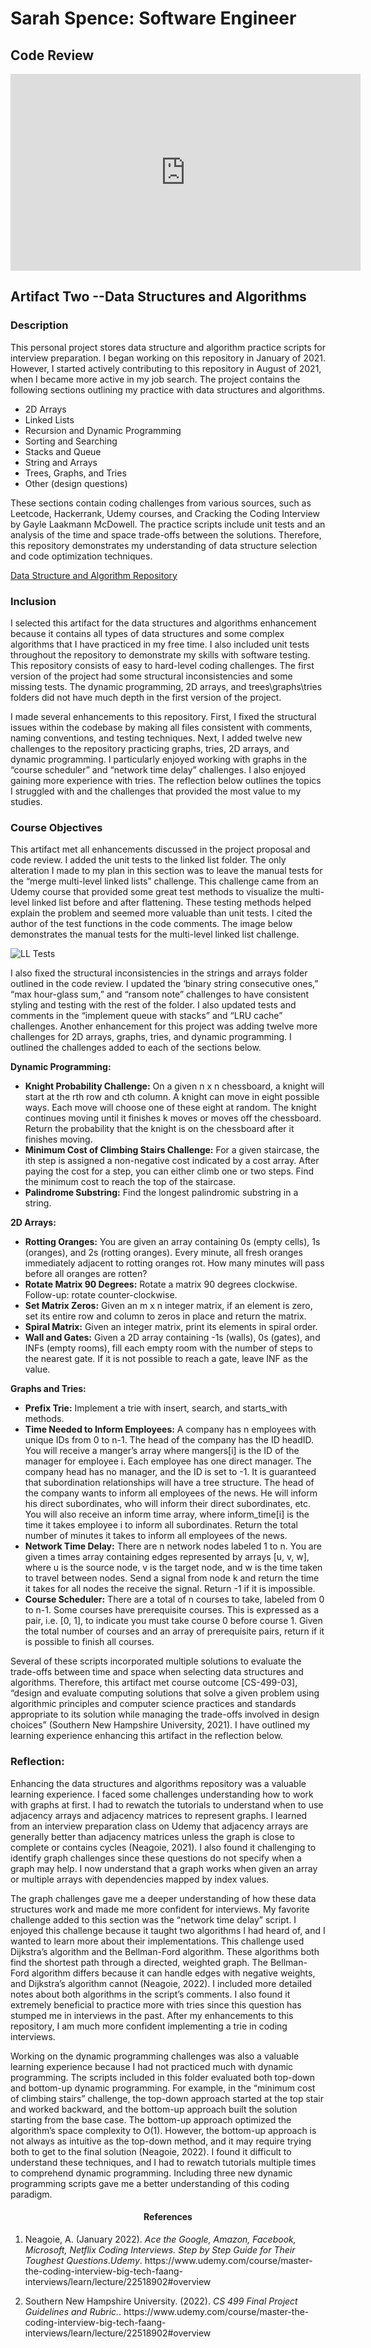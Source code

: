 # Sarah Spence: Software Engineer

## Code Review
<p align="center">
<iframe width="560" height="315" src="https://www.youtube.com/embed/ScKbzAVPAAM" title="YouTube video player" frameborder="0" allow="accelerometer; autoplay; clipboard-write; encrypted-media; gyroscope; picture-in-picture" allowfullscreen></iframe>
</p>

## Artifact Two --Data Structures and Algorithms
### Description

This personal project stores data structure and algorithm practice scripts for interview preparation. I began working on this repository in January of 2021. However, I started actively contributing to this repository in August of 2021, when I became more active in my job search. The project contains the following sections outlining my practice with data structures and algorithms. 


- 2D Arrays
- Linked Lists
- Recursion and Dynamic Programming
- Sorting and Searching
- Stacks and Queue
- String and Arrays
- Trees, Graphs, and Tries
- Other (design questions)


These sections contain coding challenges from various sources, such as Leetcode, Hackerrank, Udemy courses, and Cracking the Coding Interview by Gayle Laakmann McDowell. The practice scripts include unit tests and an analysis of the time and space trade-offs between the solutions. Therefore, this repository demonstrates my understanding of data structure selection and code optimization techniques. 

[Data Structure and Algorithm Repository](https://github.com/S-Spence/Data_Structures_and_Algorithms "Data Strcutures and Algorithms")

### Inclusion
I selected this artifact for the data structures and algorithms enhancement because it contains all types of data structures and some complex algorithms that I have practiced in my free time. I also included unit tests throughout the repository to demonstrate my skills with software testing. This repository consists of easy to hard-level coding challenges. The first version of the project had some structural inconsistencies and some missing tests. The dynamic programming, 2D arrays, and trees\graphs\tries folders did not have much depth in the first version of the project. 


I made several enhancements to this repository. First, I fixed the structural issues within the codebase by making all files consistent with comments, naming conventions, and testing techniques. Next, I added twelve new challenges to the repository practicing graphs, tries, 2D arrays, and dynamic programming. I particularly enjoyed working with graphs in the “course scheduler” and “network time delay” challenges. I also enjoyed gaining more experience with tries. The reflection below outlines the topics I struggled with and the challenges that provided the most value to my studies. 


### Course Objectives
This artifact met all enhancements discussed in the project proposal and code review. I added the unit tests to the linked list folder. The only alteration I made to my plan in this section was to leave the manual tests for the “merge multi-level linked lists” challenge. This challenge came from an Udemy course that provided some great test methods to visualize the multi-level linked list before and after flattening. These testing methods helped explain the problem and seemed more valuable than unit tests. I cited the author of the test functions in the code comments. The image below demonstrates the manual tests for the multi-level linked list challenge.


 <img src="./assets/Linked_List_Test_IMG.png" alt="LL Tests" align="center"> 


I also fixed the structural inconsistencies in the strings and arrays folder outlined in the code review. I updated the ‘binary string consecutive ones,” “max hour-glass sum,” and “ransom note” challenges to have consistent styling and testing with the rest of the folder. I also updated tests and comments in the “implement queue with stacks” and “LRU cache” challenges. Another enhancement for this project was adding twelve more challenges for 2D arrays, graphs, tries, and dynamic programming. I outlined the challenges added to each of the sections below.

**Dynamic Programming:** 
- **Knight Probability Challenge:** On a given n x n chessboard, a knight will start at the rth row and cth column. A knight can move in eight possible ways. Each move will choose one of these eight at random. The knight continues moving until it finishes k moves or moves off the chessboard. Return the probability that the knight is on the chessboard after it finishes moving.
- **Minimum Cost of Climbing Stairs Challenge:**  For a given staircase, the ith step is assigned a non-negative cost indicated by a cost array. After paying the cost for a step, you can either climb one or two steps. Find the minimum cost to reach the top of the staircase.
- **Palindrome Substring:** Find the longest palindromic substring in a string.


**2D Arrays:**
- **Rotting Oranges:** You are given an array containing 0s (empty cells), 1s (oranges), and 2s (rotting oranges). Every minute, all fresh oranges immediately adjacent to rotting oranges rot. How many minutes will pass before all oranges are rotten?
- **Rotate Matrix 90 Degrees:** Rotate a matrix 90 degrees clockwise. Follow-up: rotate counter-clockwise. 
- **Set Matrix Zeros:** Given an m x n integer matrix, if an element is zero, set its entire row and column to zeros in place and return the matrix.
- **Spiral Matrix:** Given an integer matrix, print its elements in spiral order.
- **Wall and Gates:** Given a 2D array containing -1s (walls), 0s (gates), and INFs (empty rooms), fill each empty room with the number of steps to the nearest gate. If it is not possible to reach a gate, leave INF as the value.


**Graphs and Tries:**
- **Prefix Trie:** Implement a trie with insert, search, and starts_with methods. 
- **Time Needed to Inform Employees:** A company has n employees with unique IDs from 0 to n-1. The head of the company has the ID headID. You will receive a manger’s array where mangers[i] is the ID of the manager for employee i. Each employee has one direct manager. The company head has no manager, and the ID is set to -1. It is guaranteed that subordination relationships will have a tree structure. The head of the company wants to inform all employees of the news. He will inform his direct subordinates, who will inform their direct subordinates, etc. You will also receive an inform time array, where inform_time[i] is the time it takes employee i to inform all subordinates. Return the total number of minutes it takes to inform all employees of the news.
- **Network Time Delay:** There are n network nodes labeled 1 to n. You are given a times array containing edges represented by arrays [u, v, w], where u is the source node, v is the target node, and w is the time taken to travel between nodes. Send a signal from node k and return the time it takes for all nodes the receive the signal. Return -1 if it is impossible.
- **Course Scheduler:** There are a total of n courses to take, labeled from 0 to n-1. Some courses have prerequisite courses. This is expressed as a pair, i.e. [0, 1], to indicate you must take course 0 before course 1. Given the total number of courses and an array of prerequisite pairs, return if it is possible to finish all courses.  


Several of these scripts incorporated multiple solutions to evaluate the trade-offs between time and space when selecting data structures and algorithms. Therefore, this artifact met course outcome [CS-499-03], “design and evaluate computing solutions that solve a given problem using algorithmic principles and computer science practices and standards appropriate to its solution while managing the trade-offs involved in design choices” (Southern New Hampshire University, 2021). I have outlined my learning experience enhancing this artifact in the reflection below.


### Reflection:

Enhancing the data structures and algorithms repository was a valuable learning experience. I faced some challenges understanding how to work with graphs at first. I had to rewatch the tutorials to understand when to use adjacency arrays and adjacency matrices to represent graphs. I learned from an interview preparation class on Udemy that adjacency arrays are generally better than adjacency matrices unless the graph is close to complete or contains cycles (Neagoie, 2021). I also found it challenging to identify graph challenges since these questions do not specify when a graph may help. I now understand that a graph works when given an array or multiple arrays with dependencies mapped by index values.


The graph challenges gave me a deeper understanding of how these data structures work and made me more confident for interviews. My favorite challenge added to this section was the “network time delay” script. I enjoyed this challenge because it taught two algorithms I had heard of, and I wanted to learn more about their implementations. This challenge used Dijkstra’s algorithm and the Bellman-Ford algorithm. These algorithms both find the shortest path through a directed, weighted graph. The Bellman-Ford algorithm differs because it can handle edges with negative weights, and Dijkstra’s algorithm cannot (Neagoie, 2022). I included more detailed notes about both algorithms in the script’s comments. I also found it extremely beneficial to practice more with tries since this question has stumped me in interviews in the past. After my enhancements to this repository, I am much more confident implementing a trie in coding interviews.


Working on the dynamic programming challenges was also a valuable learning experience because I had not practiced much with dynamic programming. The scripts included in this folder evaluated both top-down and bottom-up dynamic programming. For example, in the “minimum cost of climbing stairs” challenge, the top-down approach started at the top stair and worked backward, and the bottom-up approach built the solution starting from the base case. The bottom-up approach optimized the algorithm’s space complexity to O(1). However, the bottom-up approach is not always as intuitive as the top-down method, and it may require trying both to get to the final solution (Neagoie, 2022). I found it difficult to understand these techniques, and I had to rewatch tutorials multiple times to comprehend dynamic programming. Including three new dynamic programming scripts gave me a better understanding of this coding paradigm.


<h4 align="center">References</h4>
<ol>
  <li>
    <p>Neagoie, A. (January 2022). <cite>Ace the Google, Amazon, Facebook, Microsoft, Netflix Coding Interviews. Step by Step Guide for Their Toughest Questions</cite>.<i>Udemy</i>. https://www.udemy.com/course/master-the-coding-interview-big-tech-faang-interviews/learn/lecture/22518902#overview </p>
  </li>
  <li>
    <p>Southern New Hampshire University. (2022). <cite>CS 499 Final Project Guidelines and Rubric.</cite>. https://www.udemy.com/course/master-the-coding-interview-big-tech-faang-interviews/learn/lecture/22518902#overview </p>
  </li>
</ol>
